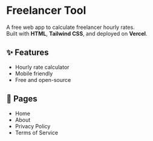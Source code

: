 # Freelancer Tool

A free web app to calculate freelancer hourly rates.  
Built with **HTML**, **Tailwind CSS**, and deployed on **Vercel**.  

## ✨ Features
- Hourly rate calculator  
- Mobile friendly  
- Free and open-source  

## 📂 Pages
- Home  
- About  
- Privacy Policy  
- Terms of Service  
